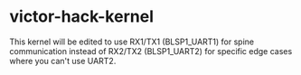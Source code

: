 # victor-hack-kernel

This kernel will be edited to use RX1/TX1 (BLSP1_UART1) for spine communication instead of RX2/TX2 (BLSP1_UART2) for specific edge cases where you can't use UART2.
